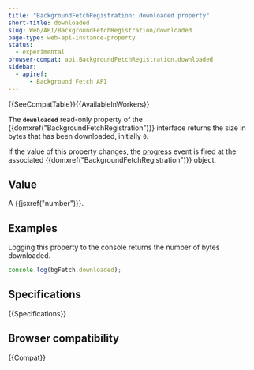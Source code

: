 ```yaml
---
title: "BackgroundFetchRegistration: downloaded property"
short-title: downloaded
slug: Web/API/BackgroundFetchRegistration/downloaded
page-type: web-api-instance-property
status:
  - experimental
browser-compat: api.BackgroundFetchRegistration.downloaded
sidebar:
  - apiref:
      - Background Fetch API
---
```


{{SeeCompatTable}}{{AvailableInWorkers}}

The **`downloaded`** read-only property of the {{domxref("BackgroundFetchRegistration")}} interface returns the size in bytes that has been downloaded, initially `0`.

If the value of this property changes, the [progress](/en-US/docs/Web/API/BackgroundFetchRegistration/progress_event) event is fired at the associated {{domxref("BackgroundFetchRegistration")}} object.

## Value

A {{jsxref("number")}}.

## Examples

Logging this property to the console returns the number of bytes downloaded.

```js
console.log(bgFetch.downloaded);
```

## Specifications

{{Specifications}}

## Browser compatibility

{{Compat}}

